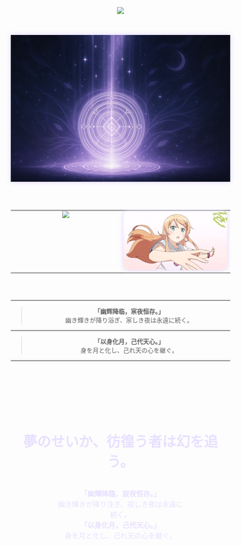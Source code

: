 <!-- 🌑 打字机欢迎语 · 中日双行打字顺序呈现 -->
<p align="center">
  <img src="https://readme-typing-svg.demolab.com?font=Noto+Serif+JP&size=22&pause=1500&color=BFA8F3&center=true&width=600&lines=%E4%B8%8D%E7%9F%A5%E6%98%AF%E6%A2%A6%E7%9A%84%E7%BC%98%E6%95%85%EF%BC%8C%E6%B5%81%E7%A6%BB%E4%B9%8B%E4%BA%BA%E8%BF%BD%E9%80%90%E5%B9%BB%E5%BD%B1%E3%80%82;%E5%A4%A2%E3%81%AE%E3%81%9B%E3%81%84%E3%81%8B%E3%80%81%E5%BD%B7%E5%BE%A8%E3%81%86%E8%80%85%E3%81%AF%E5%B9%BB%E3%82%92%E8%BF%BD%E3%81%86%E3%80%82" />
</p>

<br>

<!-- 🌕 月辉结界分割线 -->
<p align="center">
  <img src="https://raw.githubusercontent.com/Qimin-Shen/Qimin-Shen/main/assets/moon-divider.png" width="1000" style="filter: drop-shadow(0 0 6px #e0d3ff);"/>
</p>

<br><br>

<!-- 🌌 技术图 + 动图 并排展示 -->
<table align="center">
  <tr>
    <!-- 左图：语言图 -->
    <td align="center" valign="top" width="50%">
      <img src="https://github-readme-stats.vercel.app/api/top-langs/?username=Qimin-Shen&layout=compact&theme=radical&bg_color=00000000&hide_border=true&title_color=BFA8F3&text_color=CCCCFF" width="400"/>
    </td>
    <!-- 右图：Kirino 动图 -->
    <td align="center" valign="top" width="50%">
      <img src="./assets/kirino.gif" width="400" style="filter: drop-shadow(0 0 6px #e0d3ff); border-radius: 10px;"/>
    </td>
  </tr>
</table>

<br><br>

---

<!-- 📖 心象 · 展示语录 -->
<blockquote align="center">
  <strong>「幽辉降临，宲夜恒存。」</strong><br>
  幽き輝きが降り浴ぎ、宲しき夜は永遠に続く。<br>
</blockquote>

---

<!-- 🌙 结语 -->
<blockquote align="center">
  <strong>「以身化月，己代天心。」</strong><br>
  身を月と化し、己れ天の心を継ぐ。<br>
</blockquote>

---

<!-- 🌕 背景图叠加标题和两侧文字 -->
<div style="
  background-image: url('./assets/magic-banner.png');
  background-size: cover;
  background-position: center;
  text-align: center;
  padding: 100px 20px;
  color: #e8e0ff;
  font-family: 'Noto Serif JP', serif;
">

  <!-- 标题 -->
  <h2 style="font-size: 32px; margin-bottom: 40px;">
    夢のせいか、彷徨う者は幻を追う。
  </h2>

  <!-- 两侧语录 -->
  <div style="display: flex; justify-content: space-around; flex-wrap: wrap;">
    <div style="max-width: 300px; font-size: 16px;">
      <strong>「幽輝降臨，寂夜恒存。」</strong><br>
      幽き輝きが降り注ぎ、寂しき夜は永遠に続く。
    </div>
    <div style="max-width: 300px; font-size: 16px;">
      <strong>「以身化月，己代天心。」</strong><br>
      身を月と化し、己れ天の心を継ぐ。
    </div>
  </div>

</div>
